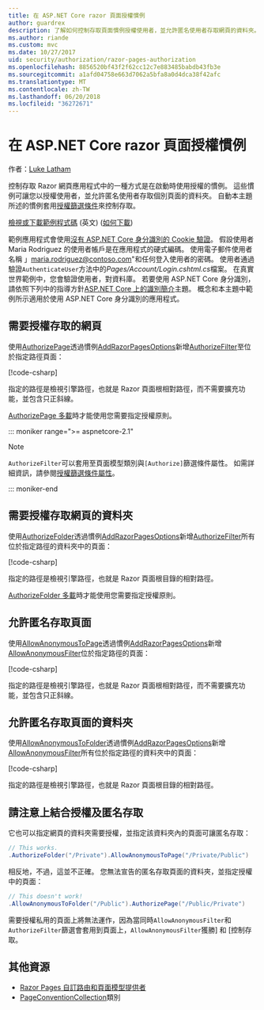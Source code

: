 ```yaml
---
title: 在 ASP.NET Core razor 頁面授權慣例
author: guardrex
description: 了解如何控制存取頁面慣例授權使用者，並允許匿名使用者存取網頁的資料夾。
ms.author: riande
ms.custom: mvc
ms.date: 10/27/2017
uid: security/authorization/razor-pages-authorization
ms.openlocfilehash: 8856520bf43f2f62cc12c7e883485babdb43fb3e
ms.sourcegitcommit: a1afd04758e663d7062a5bfa8a0d4dca38f42afc
ms.translationtype: MT
ms.contentlocale: zh-TW
ms.lasthandoff: 06/20/2018
ms.locfileid: "36272671"
---
```

# <a name="razor-pages-authorization-conventions-in-aspnet-core"></a>在 ASP.NET Core razor 頁面授權慣例

作者：[Luke Latham](https://github.com/guardrex)

控制存取 Razor 網頁應用程式中的一種方式是在啟動時使用授權的慣例。 這些慣例可讓您以授權使用者，並允許匿名使用者存取個別頁面的資料夾。 自動本主題所述的慣例套用[授權篩選條件](xref:mvc/controllers/filters#authorization-filters)來控制存取。

[檢視或下載範例程式碼](https://github.com/aspnet/Docs/tree/master/aspnetcore/security/authorization/razor-pages-authorization/samples) \(英文\) ([如何下載](xref:tutorials/index#how-to-download-a-sample))

範例應用程式會使用[沒有 ASP.NET Core 身分識別的 Cookie 驗證](xref:security/authentication/cookie)。 假設使用者 Maria Rodriguez 的使用者帳戶是在應用程式的硬式編碼。 使用電子郵件使用者名稱 」maria.rodriguez@contoso.com"和任何登入使用者的密碼。 使用者通過驗證`AuthenticateUser`方法中的*Pages/Account/Login.cshtml.cs*檔案。 在真實世界範例中，您會驗證使用者，對資料庫。 若要使用 ASP.NET Core 身分識別，請依照下列中的指導方針[ASP.NET Core 上的識別簡介](xref:security/authentication/identity)主題。 概念和本主題中範例所示適用於使用 ASP.NET Core 身分識別的應用程式。

## <a name="require-authorization-to-access-a-page"></a>需要授權存取的網頁

使用[AuthorizePage](/dotnet/api/microsoft.extensions.dependencyinjection.pageconventioncollectionextensions.authorizepage)透過慣例[AddRazorPagesOptions](/dotnet/api/microsoft.extensions.dependencyinjection.mvcrazorpagesmvcbuilderextensions.addrazorpagesoptions)新增[AuthorizeFilter](/dotnet/api/microsoft.aspnetcore.mvc.authorization.authorizefilter)至位於指定路徑頁面：

[!code-csharp[](razor-pages-authorization/samples/2.x/AuthorizationSample/Startup.cs?name=snippet1&highlight=2,4)]

指定的路徑是檢視引擎路徑，也就是 Razor 頁面根相對路徑，而不需要擴充功能，並包含只正斜線。

[AuthorizePage 多載](/dotnet/api/microsoft.extensions.dependencyinjection.pageconventioncollectionextensions.authorizepage#Microsoft_Extensions_DependencyInjection_PageConventionCollectionExtensions_AuthorizePage_Microsoft_AspNetCore_Mvc_ApplicationModels_PageConventionCollection_System_String_System_String_)時才能使用您需要指定授權原則。

::: moniker range=">= aspnetcore-2.1"

> [!NOTE]
> `AuthorizeFilter`可以套用至頁面模型類別與`[Authorize]`篩選條件屬性。 如需詳細資訊，請參閱[授權篩選條件屬性](xref:razor-pages/filter#authorize-filter-attribute)。

::: moniker-end

## <a name="require-authorization-to-access-a-folder-of-pages"></a>需要授權存取網頁的資料夾

使用[AuthorizeFolder](/dotnet/api/microsoft.extensions.dependencyinjection.pageconventioncollectionextensions.authorizefolder)透過慣例[AddRazorPagesOptions](/dotnet/api/microsoft.extensions.dependencyinjection.mvcrazorpagesmvcbuilderextensions.addrazorpagesoptions)新增[AuthorizeFilter](/dotnet/api/microsoft.aspnetcore.mvc.authorization.authorizefilter)所有位於指定路徑的資料夾中的頁面：

[!code-csharp[](razor-pages-authorization/samples/2.x/AuthorizationSample/Startup.cs?name=snippet1&highlight=2,5)]

指定的路徑是檢視引擎路徑，也就是 Razor 頁面根目錄的相對路徑。

[AuthorizeFolder 多載](/dotnet/api/microsoft.extensions.dependencyinjection.pageconventioncollectionextensions.authorizefolder#Microsoft_Extensions_DependencyInjection_PageConventionCollectionExtensions_AuthorizeFolder_Microsoft_AspNetCore_Mvc_ApplicationModels_PageConventionCollection_System_String_System_String_)時才能使用您需要指定授權原則。

## <a name="allow-anonymous-access-to-a-page"></a>允許匿名存取頁面

使用[AllowAnonymousToPage](/dotnet/api/microsoft.extensions.dependencyinjection.pageconventioncollectionextensions.allowanonymoustopage)透過慣例[AddRazorPagesOptions](/dotnet/api/microsoft.extensions.dependencyinjection.mvcrazorpagesmvcbuilderextensions.addrazorpagesoptions)新增[AllowAnonymousFilter](/dotnet/api/microsoft.aspnetcore.mvc.authorization.allowanonymousfilter)位於指定路徑的頁面：

[!code-csharp[](razor-pages-authorization/samples/2.x/AuthorizationSample/Startup.cs?name=snippet1&highlight=2,6)]

指定的路徑是檢視引擎路徑，也就是 Razor 頁面根相對路徑，而不需要擴充功能，並包含只正斜線。

## <a name="allow-anonymous-access-to-a-folder-of-pages"></a>允許匿名存取頁面的資料夾

使用[AllowAnonymousToFolder](/dotnet/api/microsoft.extensions.dependencyinjection.pageconventioncollectionextensions.allowanonymoustofolder)透過慣例[AddRazorPagesOptions](/dotnet/api/microsoft.extensions.dependencyinjection.mvcrazorpagesmvcbuilderextensions.addrazorpagesoptions)新增[AllowAnonymousFilter](/dotnet/api/microsoft.aspnetcore.mvc.authorization.allowanonymousfilter)所有位於指定路徑的資料夾中的頁面：

[!code-csharp[](razor-pages-authorization/samples/2.x/AuthorizationSample/Startup.cs?name=snippet1&highlight=2,7)]

指定的路徑是檢視引擎路徑，也就是 Razor 頁面根目錄的相對路徑。

## <a name="note-on-combining-authorized-and-anonymous-access"></a>請注意上結合授權及匿名存取

它也可以指定網頁的資料夾需要授權，並指定該資料夾內的頁面可讓匿名存取：

```csharp
// This works.
.AuthorizeFolder("/Private").AllowAnonymousToPage("/Private/Public")
```

相反地，不過，這並不正確。 您無法宣告的匿名存取頁面的資料夾，並指定授權中的頁面：

```csharp
// This doesn't work!
.AllowAnonymousToFolder("/Public").AuthorizePage("/Public/Private") 
```

需要授權私用的頁面上將無法運作，因為當同時`AllowAnonymousFilter`和`AuthorizeFilter`篩選會套用到頁面上，`AllowAnonymousFilter`獲勝] 和 [控制存取。

## <a name="additional-resources"></a>其他資源

* [Razor Pages 自訂路由和頁面模型提供者](xref:razor-pages/razor-pages-conventions)
* [PageConventionCollection](/dotnet/api/microsoft.aspnetcore.mvc.applicationmodels.pageconventioncollection)類別
